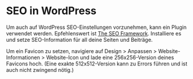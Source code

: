 # SEO in WordPress

Um auch auf WordPress SEO-Einstellungen vorzunehmen, kann ein Plugin verwendet werden.
Epfehlenswert ist [The SEO Framework](https://wordpress.org/plugins/autodescription/).
Installiere es und setze SEO-Information für all deine Seiten und Beiträge.

Um ein Favicon zu setzen, navigiere auf Design > Anpassen > Website-Informationen > Website-Icon
und lade eine 256x256-Version deines Favicons hoch. (Eine exakte 512x512-Version kann zu Errors führen und ist auch nicht zwingend nötig.)
